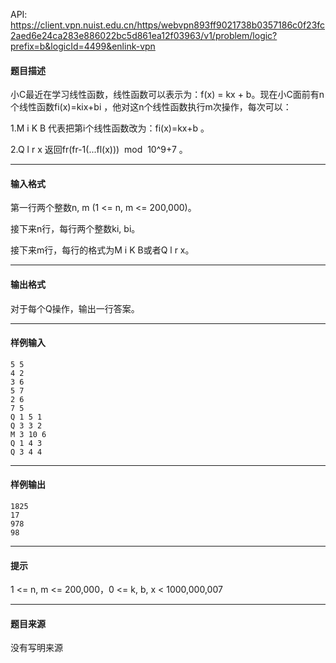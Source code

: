 API: https://client.vpn.nuist.edu.cn/https/webvpn893ff9021738b0357186c0f23fc2aed6e24ca283e886022bc5d861ea12f03963/v1/problem/logic?prefix=b&logicId=4499&enlink-vpn

#### 题目描述

小C最近在学习线性函数，线性函数可以表示为：f(x) = kx + b。现在小C面前有n个线性函数fi(x)=kix+bi ，他对这n个线性函数执行m次操作，每次可以：

1.M i K B 代表把第i个线性函数改为：fi(x)=kx+b 。

2.Q l r x 返回fr(fr-1(...fl(x)))  mod  10^9+7 。

---

#### 输入格式

第一行两个整数n, m (1 <= n, m <= 200,000)。

接下来n行，每行两个整数ki, bi。

接下来m行，每行的格式为M i K B或者Q l r x。

---

#### 输出格式

对于每个Q操作，输出一行答案。

---

#### 样例输入
```
5 5
4 2
3 6
5 7
2 6
7 5
Q 1 5 1
Q 3 3 2
M 3 10 6
Q 1 4 3
Q 3 4 4
```

---

#### 样例输出
```
1825
17
978
98

```

---

#### 提示

1 <= n, m <= 200,000，0 <= k, b, x < 1000,000,007

---

#### 题目来源

没有写明来源